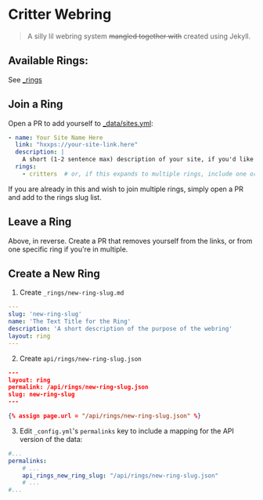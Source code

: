 # Critter Webring
> A silly lil webring system ~~mangled together with~~ created using Jekyll.

## Available Rings:

See [_rings](/_rings/)

## Join a Ring

Open a PR to add yourself to [_data/sites.yml](_data/sites.yml):

```yml
- name: Your Site Name Here
  link: "hxxps://your-site-link.here"
  description: |
    A short (1-2 sentence max) description of your site, if you'd like to include one
  rings:
    - critters  # or, if this expands to multiple rings, include one or more ring slugs here
```

If you are already in this and wish to join multiple rings, simply open a PR and add to the rings slug list.

## Leave a Ring

Above, in reverse. Create a PR that removes yourself from the links, or from one specific ring if you're in multiple.

## Create a New Ring

1. Create `_rings/new-ring-slug.md`

```yml
---
slug: 'new-ring-slug'
name: 'The Text Title for the Ring'
description: 'A short description of the purpose of the webring'
layout: ring
---
```

2. Create `api/rings/new-ring-slug.json`

```json
---
layout: ring
permalink: /api/rings/new-ring-slug.json
slug: new-ring-slug
---

{% assign page.url = "/api/rings/new-ring-slug.json" %}
```

3. Edit `_config.yml`'s `permalinks` key to include a mapping for the API version of the data:

```yml
#...
permalinks:
    # ...
    api_rings_new_ring_slug: "/api/rings/new-ring-slug.json"
    # ...
#...
```
